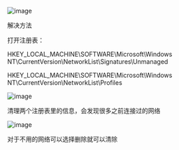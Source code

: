 ![image](https://github.com/Howlingx/Rewrite-Script-MITM/blob/main/img/network2.jpeg)




解决方法


打开注册表：

HKEY_LOCAL_MACHINE\SOFTWARE\Microsoft\Windows NT\CurrentVersion\NetworkList\Signatures\Unmanaged

HKEY_LOCAL_MACHINE\SOFTWARE\Microsoft\Windows NT\CurrentVersion\NetworkList\Profiles




![image](https://github.com/Howlingx/Rewrite-Script-MITM/blob/main/img/networklist.png)




清理两个注册表里的信息，会发现很多之前连接过的网络



![image](https://github.com/Howlingx/Rewrite-Script-MITM/blob/main/img/networkname.png)




对于不用的网络可以选择删除就可以清除
